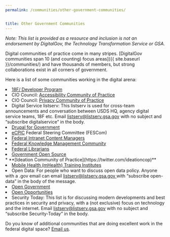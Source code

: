 ```yaml
---
permalink: /communities/other-government-communities/


title: Other Government Communities
---
```


_<span style="font-weight: 400">Note: This list is provided as a resource and inclusion is not an endorsement by DigitalGov, the Technology Transformation Service or GSA.</span>_

<span style="font-weight: 400">Digital communities of practice come in many stripes. </span>[<span style="font-weight: 400">DigitalGov communities span 10 (and counting) focus areas</span>]({{ site.baseurl }}/communities/) <span style="font-weight: 400">and have thousands of members, but strong collaborations exist in all corners of government.</span>

<span style="font-weight: 400">Here is a list of some communities working in the digital arena:</span>

<li style="font-weight: 400">
  <a href="http://18f.github.io/API-All-the-X/"><span style="font-weight: 400">18F/ Developer Program</span></a>
</li>
<li style="font-weight: 400">
  <span style="font-weight: 400">CIO Council: </span><a href="https://cio.gov/about/groups/accessibility-cop/"><span style="font-weight: 400">Accessibility Community of Practice</span></a>
</li>
<li style="font-weight: 400">
  <span style="font-weight: 400">CIO Council: </span><a href="https://cio.gov/about/groups/privacy-cop/"><span style="font-weight: 400">Privacy Community of Practice</span></a>
</li>
<li style="font-weight: 400">
  <span style="font-weight: 400">Digital Service listserv: This listserv is used for cross-team announcements and conversation between USDS HQ, agency digital service teams, 18F etc. Email </span><a href="mailto:listserv@listserv.gsa.gov"><span style="font-weight: 400">listserv@listserv.gsa.gov</span></a><span style="font-weight: 400"> with no subject and “subscribe digitalservice” in the body.</span>
</li>
<li style="font-weight: 400">
  <a href="https://twitter.com/govdrupal"><span style="font-weight: 400">Drupal for Government</span></a>
</li>
<li style="font-weight: 400">
  <a href="https://www.ecpic.gov/"><span style="font-weight: 400">eCPIC</span></a><span style="font-weight: 400"> Federal Steering Committee (FESCom)</span>
</li>
<li style="font-weight: 400">
  <a href="https://www.linkedin.com/groups/Federal-Intranet-Content-Managers-56612/about"><span style="font-weight: 400">Federal Intranet Content Managers</span></a>
</li>
<li style="font-weight: 400">
  <a href="http://km.nasa.gov/19th-quarterly-federal-knowledge-management-community-meeting/"><span style="font-weight: 400">Federal Knowledge Management Community</span></a>
</li>
<li style="font-weight: 400">
  <a href="http://www.gov.gov/flicc/listsrvs.html"><span style="font-weight: 400">Federal Librarians</span></a>
</li>
<li style="font-weight: 400">
  <a href="https://groups.google.com/forum/?nomobile=true#!forum/government-open-source"><span style="font-weight: 400">Government Open Source</span></a>
</li>
  * **[<span style="font-weight: 400">Ideation Community of Practice</span>](https://twitter.com/ideationcop)**
<li style="font-weight: 400">
  <a href="http://obssr.od.nih.gov/training_and_education/mHealth/index.aspx"><span style="font-weight: 400">Mobile Health (mHealth) Training Institutes</span></a>
</li>
<li style="font-weight: 400">
  <span style="font-weight: 400">Open Data: </span><span style="font-weight: 400">For people who want to discuss open data policy. </span><span style="font-weight: 400">Anyone with a .gov email can email <a href="mailto:listserv@listserv.gsa.gov">listserv@listserv.gsa.gov </a>with “subscribe open-data” in the body of the message.</span>
</li>
<li style="font-weight: 400">
  <a href="https://groups.google.com/forum/?nomobile=true#!forum/us-open-government"><span style="font-weight: 400">Open Government</span></a>
</li>
<li style="font-weight: 400">
  <span style="font-weight: 400"><a href="https://openopps.digitalgov.gov/">Open Opportunities</a></span>
</li>
<li style="font-weight: 400">
  <span style="font-weight: 400">Security Today: This list is for discussing modern developments and best practices in security and privacy, with a (not exclusive) focus on technology and the internet. Email <a href="mailto:listserv@listserv.gsa.gov">listserv@listserv.gsa.gov</a> with no subject and “subscribe Security-Today” in the body.</span>
</li>

<span style="font-weight: 400">Do you know of additional communities that are doing excellent work in the federal digital space? <a href="mailto:digitalgov@gsa.gov">Email us</a>. </span>
